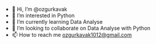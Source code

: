 - 👋 Hi, I’m @ozgurkavak
- 👀 I’m interested in Python
- 🌱 I’m currently learning Data Analyse
- 💞️ I’m looking to collaborate on Data Analyse with Python
- 📫 How to reach me ozgurkavak1012@gmail.com

<!---
ozgurkavak/ozgurkavak is a ✨ special ✨ repository because its `README.md` (this file) appears on your GitHub profile.
You can click the Preview link to take a look at your changes.
--->
